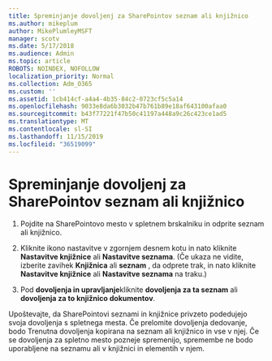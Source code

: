 ```yaml
---
title: Spreminjanje dovoljenj za SharePointov seznam ali knjižnico
ms.author: mikeplum
author: MikePlumleyMSFT
manager: scotv
ms.date: 5/17/2018
ms.audience: Admin
ms.topic: article
ROBOTS: NOINDEX, NOFOLLOW
localization_priority: Normal
ms.collection: Adm_O365
ms.custom: ''
ms.assetid: 1cb414cf-a4a4-4b35-84c2-0723cf5c5a14
ms.openlocfilehash: 9033e8da6b3032b47b761b89e18af643100afaa0
ms.sourcegitcommit: b43f77221f47b50c41197a448a9c26c423ce1ad5
ms.translationtype: MT
ms.contentlocale: sl-SI
ms.lasthandoff: 11/15/2019
ms.locfileid: "36519099"
---
```

# <a name="change-permissions-for-a-sharepoint-list-or-library"></a>Spreminjanje dovoljenj za SharePointov seznam ali knjižnico

1. Pojdite na SharePointovo mesto v spletnem brskalniku in odprite seznam ali knjižnico.
    
2. Kliknite ikono nastavitve v zgornjem desnem kotu in nato kliknite **Nastavitve knjižnice** ali **Nastavitve seznama**. (Če ukaza ne vidite, izberite zavihek **Knjižnica** ali **seznam** , da odprete trak, in nato kliknite **Nastavitve knjižnice** ali **Nastavitve seznama** na traku.) 
    
3. Pod **dovoljenja in upravljanje**kliknite **dovoljenja za ta seznam** ali **dovoljenja za to knjižnico dokumentov**.
    
Upoštevajte, da SharePointovi seznami in knjižnice privzeto podedujejo svoja dovoljenja s spletnega mesta. Če prelomite dovoljenja dedovanje, bodo Trenutna dovoljenja kopirana na seznam ali knjižnico in vse v njej. Če se dovoljenja za spletno mesto pozneje spremenijo, spremembe ne bodo uporabljene na seznamu ali v knjižnici in elementih v njem.
  

